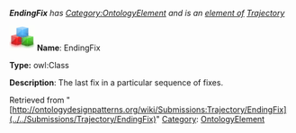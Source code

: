 ___EndingFix__ has [Category:OntologyElement](../../Category/OntologyElement "Category:OntologyElement") and is an [element of](../../Property/ElementOf "Property:ElementOf") [Trajectory](../../Submissions/Trajectory "Submissions:Trajectory")_


  




[![Class](../../images/thumb/2/27/Class.gif/45px-Class.gif)](../../Image/Class.gif "Class")
__Name__: EndingFix 


__Type:__ owl:Class 


__Description__: The last fix in a particular sequence of fixes. 





Retrieved from "[http://ontologydesignpatterns.org/wiki/Submissions:Trajectory/EndingFix](../../Submissions/Trajectory/EndingFix)"
 [Category](http://ontologydesignpatterns.org/wiki/Special:Categories "Special:Categories"): [OntologyElement](../../Category/OntologyElement "Category:OntologyElement")